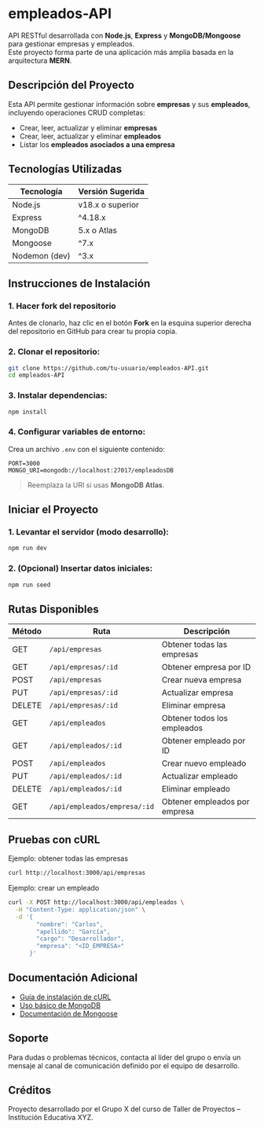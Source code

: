 #  empleados-API

API RESTful desarrollada con **Node.js**, **Express** y **MongoDB/Mongoose** para gestionar empresas y empleados.  
Este proyecto forma parte de una aplicación más amplia basada en la arquitectura **MERN**.

## Descripción del Proyecto

Esta API permite gestionar información sobre **empresas** y sus **empleados**, incluyendo operaciones CRUD completas:

- Crear, leer, actualizar y eliminar **empresas**
- Crear, leer, actualizar y eliminar **empleados**
- Listar los **empleados asociados a una empresa**


## Tecnologías Utilizadas

| Tecnología      | Versión Sugerida |
|----------------|------------------|
| Node.js        | v18.x o superior |
| Express        | ^4.18.x          |
| MongoDB        | 5.x o Atlas      |
| Mongoose       | ^7.x             |
| Nodemon (dev)  | ^3.x             |

##  Instrucciones de Instalación

### 1. Hacer **fork** del repositorio
Antes de clonarlo, haz clic en el botón **Fork** en la esquina superior derecha del repositorio en GitHub para crear tu propia copia.

### 2. Clonar el repositorio:
```bash
git clone https://github.com/tu-usuario/empleados-API.git
cd empleados-API
```

### 3. Instalar dependencias:
```bash
npm install
```

### 4. Configurar variables de entorno:
Crea un archivo `.env` con el siguiente contenido:

```env
PORT=3000
MONGO_URI=mongodb://localhost:27017/empleadosDB
```

> Reemplaza la URI si usas **MongoDB Atlas**.


##  Iniciar el Proyecto

### 1. Levantar el servidor (modo desarrollo):
```bash
npm run dev
```

### 2. (Opcional) Insertar datos iniciales:
```bash
npm run seed
```
## Rutas Disponibles

| Método | Ruta                          | Descripción                              |
|--------|-------------------------------|------------------------------------------|
| GET    | `/api/empresas`               | Obtener todas las empresas               |
| GET    | `/api/empresas/:id`           | Obtener empresa por ID                   |
| POST   | `/api/empresas`               | Crear nueva empresa                      |
| PUT    | `/api/empresas/:id`           | Actualizar empresa                       |
| DELETE | `/api/empresas/:id`           | Eliminar empresa                         |
| GET    | `/api/empleados`              | Obtener todos los empleados              |
| GET    | `/api/empleados/:id`          | Obtener empleado por ID                  |
| POST   | `/api/empleados`              | Crear nuevo empleado                     |
| PUT    | `/api/empleados/:id`          | Actualizar empleado                      |
| DELETE | `/api/empleados/:id`          | Eliminar empleado                        |
| GET    | `/api/empleados/empresa/:id`  | Obtener empleados por empresa            |


## Pruebas con cURL

Ejemplo: obtener todas las empresas
```bash
curl http://localhost:3000/api/empresas
```

Ejemplo: crear un empleado
```bash
curl -X POST http://localhost:3000/api/empleados \
  -H "Content-Type: application/json" \
  -d '{
        "nombre": "Carlos",
        "apellido": "García",
        "cargo": "Desarrollador",
        "empresa": "<ID_EMPRESA>"
      }'
```

## Documentación Adicional

- [Guía de instalación de cURL](https://curl.se/download.html)
- [Uso básico de MongoDB](https://docs.mongodb.com/manual/)
- [Documentación de Mongoose](https://mongoosejs.com/docs/)


## Soporte

Para dudas o problemas técnicos, contacta al líder del grupo o envía un mensaje al canal de comunicación definido por el equipo de desarrollo.


## Créditos

Proyecto desarrollado por el Grupo X del curso de Taller de Proyectos – Institución Educativa XYZ.
